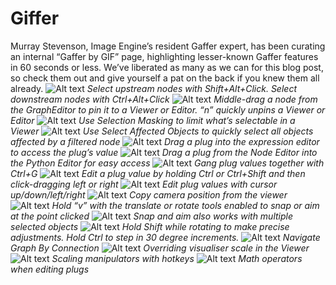 # Giffer
Murray Stevenson, Image Engine’s resident Gaffer expert, has been curating an internal “Gaffer by GIF” page, highlighting lesser-known Gaffer features in 60 seconds or less. We’ve liberated as many as we can for this blog post, so check them out and give yourself a pat on the back if you knew them all already.
![Alt text](../../png/GafferPng/650px-SelectUpstreamDownstreamNodes.gif)
*Select upstream nodes with Shift+Alt+Click. Select downstream nodes with Ctrl+Alt+Click*
![Alt text](../../png/GafferPng/650px-MiddleDragToPin2.gif)
*Middle-drag a node from the GraphEditor to pin it to a Viewer or Editor. “n” quickly unpins a Viewer or Editor*
![Alt text](../../png/GafferPng/650px-SelectionMasking.gif)
*Use Selection Masking to limit what’s selectable in a Viewer*
![Alt text](../../png/GafferPng/650px-SelectAffectedObjects.gif)
*Use Select Affected Objects to quickly select all objects affected by a filtered node*
![Alt text](../../png/GafferPng/650px-ExpressionPlugDragDrop.gif)
*Drag a plug into the expression editor to access the plug’s value*
![Alt text](../../png/GafferPng/650px-PlugDragDropPythonEditor.gif)
*Drag a plug from the Node Editor into the Python Editor for easy access*
![Alt text](../../png/GafferPng/650px-GangPlugs.gif)
*Gang plug values together with Ctrl+G*
![Alt text](../../png/GafferPng/650px-VirtualSliders.gif)
*Edit a plug value by holding Ctrl or Ctrl+Shift and then click-dragging left or right*
![Alt text](../../png/GafferPng/650px-CursorValueIncrement.gif)
*Edit plug values with cursor up/down/left/right*
![Alt text](../../png/GafferPng/650px-CameraCopyFromViewer.gif)
*Copy camera position from the viewer*
![Alt text](../../png/GafferPng/650px-SnapToObjectInViewer.gif)
*Hold “v” with the translate or rotate tools enabled to snap or aim at the point clicked*
![Alt text](../../png/GafferPng/650px-MultiSelectSnapTo.gif)
*Snap and aim also works with multiple selected objects*
![Alt text](../../png/GafferPng/650px-RotateManipHotkeys.gif)
*Hold Shift while rotating to make precise adjustments. Hold Ctrl to step in 30 degree increments.*
![Alt text](../../png/GafferPng/650px-Navigate_graph_tree_by_connection-1.gif)
*Navigate Graph By Connection*
![Alt text](../../png/GafferPng/GafferVisualisersMenu-1.gif)
*Overriding visualiser scale in the Viewer*
![Alt text](../../png/GafferPng/GafferManipulatorScale.gif)
*Scaling manipulators with hotkeys*
![Alt text](../../png/GafferPng/649px-GafferPlugMath.gif)
*Math operators when editing plugs*